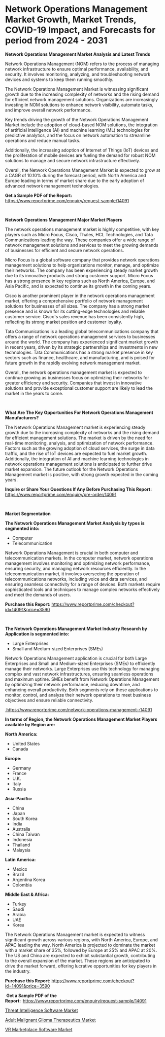 <p><h1>Network Operations Management Market Growth, Market Trends, COVID-19 Impact, and Forecasts for period from 2024 - 2031</h1></p><p><strong>Network Operations Management Market Analysis and Latest Trends</strong></p>
<p><p>Network Operations Management (NOM) refers to the process of managing network infrastructure to ensure optimal performance, availability, and security. It involves monitoring, analyzing, and troubleshooting network devices and systems to keep them running smoothly.</p><p>The Network Operations Management Market is witnessing significant growth due to the increasing complexity of networks and the rising demand for efficient network management solutions. Organizations are increasingly investing in NOM solutions to enhance network visibility, automate tasks, and improve overall network performance.</p><p>Key trends driving the growth of the Network Operations Management Market include the adoption of cloud-based NOM solutions, the integration of artificial intelligence (AI) and machine learning (ML) technologies for predictive analytics, and the focus on network automation to streamline operations and reduce manual tasks.</p><p>Additionally, the increasing adoption of Internet of Things (IoT) devices and the proliferation of mobile devices are fueling the demand for robust NOM solutions to manage and secure network infrastructure effectively.</p><p>Overall, the Network Operations Management Market is expected to grow at a CAGR of 10.10% during the forecast period, with North America and Europe leading in terms of market share due to the early adoption of advanced network management technologies.</p></p>
<p><strong>Get a Sample PDF of the Report:&nbsp;</strong> <a href="https://www.reportprime.com/enquiry/request-sample/14091">https://www.reportprime.com/enquiry/request-sample/14091</a></p>
<p>&nbsp;</p>
<p><strong>Network Operations Management Major Market Players</strong></p>
<p><p>The network operations management market is highly competitive, with key players such as Micro Focus, Cisco, Thales, HCL Technologies, and Tata Communications leading the way. These companies offer a wide range of network management solutions and services to meet the growing demands of businesses for efficient and secure network operations.</p><p>Micro Focus is a global software company that provides network operations management solutions to help organizations monitor, manage, and optimize their networks. The company has been experiencing steady market growth due to its innovative products and strong customer support. Micro Focus has a strong presence in key regions such as North America, Europe, and Asia Pacific, and is expected to continue its growth in the coming years.</p><p>Cisco is another prominent player in the network operations management market, offering a comprehensive portfolio of network management solutions for businesses of all sizes. The company has a strong market presence and is known for its cutting-edge technologies and reliable customer service. Cisco's sales revenue has been consistently high, reflecting its strong market position and customer loyalty.</p><p>Tata Communications is a leading global telecommunications company that offers a range of network operations management services to businesses around the world. The company has experienced significant market growth in recent years, driven by its strategic partnerships and investments in new technologies. Tata Communications has a strong market presence in key sectors such as finance, healthcare, and manufacturing, and is poised for future growth in the rapidly evolving network management market.</p><p>Overall, the network operations management market is expected to continue growing as businesses focus on optimizing their networks for greater efficiency and security. Companies that invest in innovative solutions and provide exceptional customer support are likely to lead the market in the years to come.</p></p>
<p>&nbsp;</p>
<p><strong>What Are The Key Opportunities For Network Operations Management Manufacturers?</strong></p>
<p><p>The Network Operations Management market is experiencing steady growth due to the increasing complexity of networks and the rising demand for efficient management solutions. The market is driven by the need for real-time monitoring, analysis, and optimization of network performance. Factors such as the growing adoption of cloud services, the surge in data traffic, and the rise of IoT devices are expected to fuel market growth. Additionally, the integration of AI and machine learning technologies in network operations management solutions is anticipated to further drive market expansion. The future outlook for the Network Operations Management market is positive, with strong growth expected in the coming years.</p></p>
<p><strong>Inquire or Share Your Questions If Any Before Purchasing This Report:</strong> <a href="https://www.reportprime.com/enquiry/pre-order/14091">https://www.reportprime.com/enquiry/pre-order/14091</a></p>
<p>&nbsp;</p>
<p><strong>Market Segmentation</strong></p>
<p><strong>The Network Operations Management Market Analysis by types is segmented into:</strong></p>
<p><ul><li>Computer</li><li>Telecommunication</li></ul></p>
<p><p>Network Operations Management is crucial in both computer and telecommunication markets. In the computer market, network operations management involves monitoring and optimizing network performance, ensuring security, and managing network resources efficiently. In the telecommunication market, it involves overseeing the operation of telecommunications networks, including voice and data services, and ensuring seamless connectivity for a range of devices. Both markets require sophisticated tools and techniques to manage complex networks effectively and meet the demands of users.</p></p>
<p><strong>Purchase this Report:&nbsp;</strong><a href="https://www.reportprime.com/checkout?id=14091&price=3590">https://www.reportprime.com/checkout?id=14091&price=3590</a></p>
<p>&nbsp;</p>
<p><strong>The Network Operations Management Market Industry Research by Application is segmented into:</strong></p>
<p><ul><li>Large Enterprises</li><li>Small and Medium-sized Enterprises (SMEs)</li></ul></p>
<p><p>Network Operations Management application is crucial for both Large Enterprises and Small and Medium-sized Enterprises (SMEs) to efficiently manage their networks. Large Enterprises use this technology for managing complex and vast network infrastructures, ensuring seamless operations and maximum uptime. SMEs benefit from Network Operations Management by optimizing their network performance, reducing downtime, and enhancing overall productivity. Both segments rely on these applications to monitor, control, and analyze their network operations to meet business objectives and ensure reliable connectivity.</p></p>
<p><a href="https://www.reportprime.com/network-operations-management-r14091">&nbsp;https://www.reportprime.com/network-operations-management-r14091</a></p>
<p><strong>In terms of Region, the Network Operations Management Market Players available by Region are:</strong></p>
<p>
    <p> <strong> North America: </strong>
        <ul>
            <li>United States</li>
            <li>Canada</li>
        </ul>
        </p> 
    <p> <strong> Europe: </strong>
        <ul>
            <li>Germany</li>
            <li>France</li>
            <li>U.K.</li>
            <li>Italy</li>
            <li>Russia</li>
        </ul>
        </p> 
    <p> <strong> Asia-Pacific: </strong>
        <ul>
            <li>China</li>
            <li>Japan</li>
            <li>South Korea</li>
            <li>India</li>
            <li>Australia</li>
            <li>China Taiwan</li>
            <li>Indonesia</li>
            <li>Thailand</li>
            <li>Malaysia</li>
        </ul>
        </p> 
    <p> <strong> Latin America: </strong>
        <ul>
            <li>Mexico</li>
            <li>Brazil</li>
            <li>Argentina Korea</li>
            <li>Colombia</li>
        </ul>
        </p> 
    <p> <strong> Middle East & Africa: </strong>
        <ul>
            <li>Turkey</li>
            <li>Saudi</li>
            <li>Arabia</li>
            <li>UAE</li>
            <li>Korea</li>
        </ul>
    </p>
    </p>
<p><p>The Network Operations Management market is expected to witness significant growth across various regions, with North America, Europe, and APAC leading the way. North America is projected to dominate the market with a market share of 35%, followed by Europe at 25% and APAC at 20%. The US and China are expected to exhibit substantial growth, contributing to the overall expansion of the market. These regions are anticipated to drive the market forward, offering lucrative opportunities for key players in the industry.</p></p>
<p><strong>Purchase this Report: </strong><a href="https://www.reportprime.com/checkout?id=14091&price=3590">https://www.reportprime.com/checkout?id=14091&price=3590</a></p>
<p>&nbsp;<strong>Get a Sample PDF of the Report:&nbsp;&nbsp;</strong><a href="https://www.reportprime.com/enquiry/request-sample/14091">https://www.reportprime.com/enquiry/request-sample/14091</a></p>
<p><strong></strong></p>
<p><p><a href="https://issuu.com/reportprime-2/docs/threat-intelligence-software-market-size-2030.pptx">Threat Intelligence Software Market</a></p><p><a href="https://github.com/dancokkoe288/Market-Research-Report-List-1/blob/main/adult-malignant-glioma-therapeutics-market.md">Adult Malignant Glioma Therapeutics Market</a></p><p><a href="https://github.com/kumertitash/Market-Research-Report-List-1/blob/main/vr-marketplace-software-market.md">VR Marketplace Software Market</a></p></p>